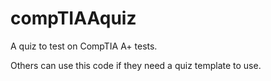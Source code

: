 # compTIAAquiz
A quiz to test on CompTIA A+ tests.

Others can use this code if they need a quiz template to use.
